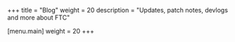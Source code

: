 +++
title = "Blog"
weight = 20
description = "Updates, patch notes, devlogs and more about FTC"

[menu.main]
weight = 20
+++
